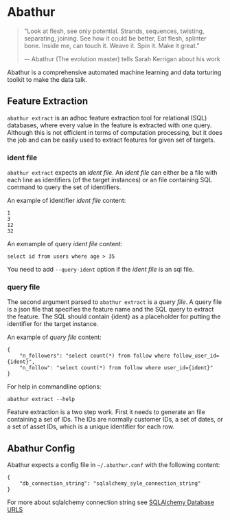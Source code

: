 # Abathur

> "Look at flesh, see only potential. Strands, sequences, twisting,
> separating, joining. See how it could be better, Eat flesh, splinter bone.
> Inside me, can touch it. Weave it. Spin it. Make it great."
>
> -- Abathur (The evolution master) tells Sarah Kerrigan about his work

Abathur is a comprehensive automated machine learning and data torturing
toolkit to make the data talk.

## Feature Extraction

`abathur extract` is an adhoc feature extraction tool for relational (SQL)
databases, where every value in the feature is extracted with one query.
Although this is not efficient in terms of computation processing, but it does
the job and can be easily used to extract features for given set of targets.

### ident file

`abathur extract` expects an *ident file*. An *ident file* can either be a file
with each line as identifiers (of the target instances) or an file containing
SQL command to query the set of identifiers.

An example of identifier *ident file* content:

    1
    3
    12
    32

An exmample of query *ident file* content:

    select id from users where age > 35

You need to add `--query-ident` option if the *ident file* is an sql file.

### query file

The second argument parsed to `abathur extract` is a *query file*. A query file
is a json file that specifies the feature name and the SQL query to extract the
feature. The SQL should contain {ident} as a placeholder for putting the
identifier for the target instance. 

An example of *query file* content:

    {
        "n_followers": "select count(*) from follow where follow_user_id={ident}",
        "n_follow": "select count(*) from follow where user_id={ident}"
    }

For help in commandline options:

    abathur extract --help

Feature extraction is a two step work. First it needs to generate an file
containing a set of IDs. The IDs are normally customer IDs, a set of dates, or
a set of asset IDs, which is a unique identifier for each row.

## Abathur Config

Abathur expects a config file in `~/.abathur.conf` with the following content:

    {
        "db_connection_string": "sqlalchemy_syle_connection_string"
    }

For more about sqlalchemy connection string see [SQLAlchemy Database URLS](http://docs.sqlalchemy.org/en/latest/core/engines.html#database-urls)
